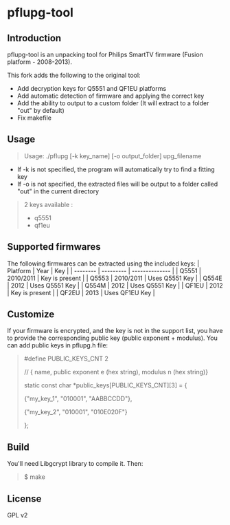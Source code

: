 # pflupg-tool

## Introduction
pflupg-tool is an unpacking tool for Philips SmartTV firmware (Fusion platform - 2008-2013).

This fork adds the following to the original tool:
- Add decryption keys for Q5551 and QF1EU platforms
- Add automatic detection of firmware and applying the correct key
- Add the ability to output to a custom folder (It will extract to a folder "out" by default)
- Fix makefile

## Usage
> Usage: ./pflupg [-k key_name] [-o output_folder] upg_filename
- If -k is not specified, the program will automatically try to find a fitting key
- If -o is not specified, the extracted files will be output to a folder called "out" in the current directory
> 2 keys available :
> * q5551
> * qf1eu
  
## Supported firmwares
The following firmwares can be extracted using the included keys:
| Platform | Year      | Key            |
| -------- | --------- | -------------- |
| Q5551    | 2010/2011 | Key is present |
| Q5553    | 2010/2011 | Uses Q5551 Key |
| Q554E    | 2012      | Uses Q5551 Key |
| Q554M    | 2012      | Uses Q5551 Key |
| QF1EU    | 2012      | Key is present |
| QF2EU    | 2013      | Uses QF1EU Key |

## Customize
If your firmware is encrypted, and the key is not in the support list, you have to provide the corresponding public key (public exponent + modulus).
You can add public keys in pflupg.h file:
> \#define PUBLIC_KEYS_CNT 2
>
> // { name, public exponent e (hex string), modulus n (hex string)}
>
> static const char *public_keys[PUBLIC_KEYS_CNT][3] = {
>
>  {"my_key_1", "010001", "AABBCCDD"},
>
>  {"my_key_2", "010001", "010E020F"}
>
> };

## Build
You'll need Libgcrypt library to compile it. Then:

> $ make

## License
GPL v2
